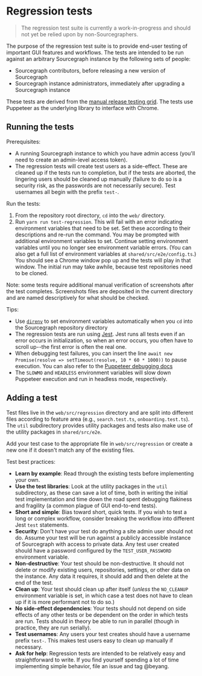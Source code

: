 # Regression tests

> The regression test suite is currently a work-in-progress and should not yet be relied upon by
> non-Sourcegraphers.

The purpose of the regression test suite is to provide end-user testing of important GUI features
and workflows. The tests are intended to be run against an arbitrary Sourcegraph instance by the
following sets of people:

- Sourcegraph contributors, before releasing a new version of Sourcegraph
- Sourcegraph instance administrators, immediately after upgrading a Sourcegraph instance

These tests are derived from the [manual release testing
grid](https://airtable.com/tbldgo7xoJ7PN9BEv/viwTWNmYGC5Vj5E7o). The tests use Puppeteer as the
underlying library to interface with Chrome.

## Running the tests

Prerequisites:

- A running Sourcegraph instance to which you have admin access (you'll need to create an
  admin-level access token).
- The regression tests will create test users as a side-effect. These are cleaned up if the tests
  run to completion, but if the tests are aborted, the lingering users should be cleaned up manually
  (failure to do so is a security risk, as the passwords are not necessarily secure). Test usernames
  all begin with the prefix `test-`.

Run the tests:

1. From the repository root directory, `cd` into the `web/` directory.
1. Run `yarn run test-regression`. This will fail with an error indicating environment variables
   that need to be set. Set these according to their descriptions and re-run the command. You may be
   prompted with additional environment variables to set. Continue setting environment variables
   until you no longer see environment variable errors. (You can also get a full list of environment
   variables at `shared/src/e2e/config.ts`.) You should see a Chrome window pop up and the tests
   will play in that window. The initial run may take awhile, because test repositories need to be
   cloned.

Note: some tests require additional manual verification of screenshots after the test completes.
Screenshots files are deposited in the current directory and are named descriptively for what should
be checked.

Tips:

- Use [`direnv`](https://direnv.net) to set environment variables automatically when you `cd` into
  the Sourcegraph repository directory
- The regression tests are run using [Jest](https://jestjs.io). Jest runs all tests even if an error
  occurs in initialization, so when an error occurs, you often have to scroll up--the first error is
  often the real one.
- When debugging test failures, you can insert the line `await new Promise(resolve => setTimeout(resolve, 10 * 60 * 1000))` to pause execution. You can also refer to the [Puppeteer
  debugging docs](https://github.com/GoogleChrome/puppeteer#debugging-tips)
- The `SLOWMO` and `HEADLESS` environment variables will slow down Puppeteer execution and run in headless mode, respectively.

## Adding a test

Test files live in the `web/src/regression` directory and are split into different files according
to feature area (e.g., `search.test.ts`, `onboarding.test.ts`). The `util` subdirectory provides
utility packages and tests also make use of the utility packages in `shared/src/e2e`.

Add your test case to the appropriate file in `web/src/regression` or create a new one if it doesn't
match any of the existing files.

Test best practices:

- **Learn by example**: Read through the existing tests before implementing your own.
- **Use the test libraries**: Look at the utility packages in the `util` subdirectory, as these can
  save a lot of time, both in writing the initial test implementation and time down the road spent
  debugging flakiness and fragility (a common plague of GUI end-to-end tests).
- **Short and simple**: Bias toward short, quick tests. If you wish to test a long or complex
  workflow, consider breaking the workflow into different Jest `test` statements.
- **Security**: Don't have your test do anything a site admin user should not do. Assume your test
  will be run against a publicly accessible instance of Sourcegraph with access to private data. Any
  test user created should have a password configured by the `TEST_USER_PASSWORD` environment
  variable.
- **Non-destructive**: Your test should be non-destructive. It should not delete or modify existing
  users, repositories, settings, or other data on the instance. Any data it requires, it should add
  and then delete at the end of the test.
- **Clean up**: Your test should clean up after itself (_unless_ the `NO_CLEANUP` environment
  variable is set, in which case a test does not have to clean up if it is more performant not to do
  so.)
- **No side-effect dependencies**: Your tests should not depend on side effects of any other tests
  or be dependent on the order in which tests are run. Tests should in theory be able to run in
  parallel (though in practice, they are run serially).
- **Test usernames**: Any users your test creates should have a username prefix `test-`. This makes
  test users easy to clean up manually if necessary.
- **Ask for help**: Regression tests are intended to be relatively easy and straightforward to write. If you find
  yourself spending a lot of time implementing simple behavior, file an issue and tag @beyang.
